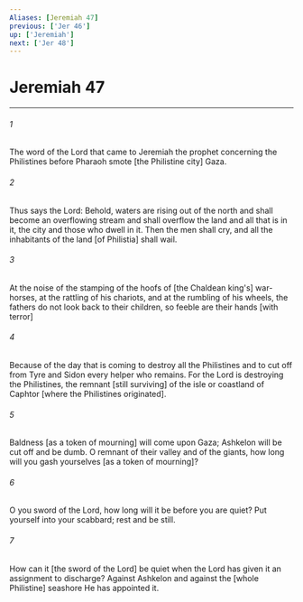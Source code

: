 ```yaml
---
Aliases: [Jeremiah 47]
previous: ['Jer 46']
up: ['Jeremiah']
next: ['Jer 48']
---
```

# Jeremiah 47

***


###### 1 


The word of the Lord that came to Jeremiah the prophet concerning the Philistines before Pharaoh smote [the Philistine city] Gaza. 


###### 2 


Thus says the Lord: Behold, waters are rising out of the north and shall become an overflowing stream and shall overflow the land and all that is in it, the city and those who dwell in it. Then the men shall cry, and all the inhabitants of the land [of Philistia] shall wail. 


###### 3 


At the noise of the stamping of the hoofs of [the Chaldean king's] war-horses, at the rattling of his chariots, and at the rumbling of his wheels, the fathers do not look back to their children, so feeble are their hands [with terror] 


###### 4 


Because of the day that is coming to destroy all the Philistines and to cut off from Tyre and Sidon every helper who remains. For the Lord is destroying the Philistines, the remnant [still surviving] of the isle or coastland of Caphtor [where the Philistines originated]. 


###### 5 


Baldness [as a token of mourning] will come upon Gaza; Ashkelon will be cut off and be dumb. O remnant of their valley and of the giants, how long will you gash yourselves [as a token of mourning]? 


###### 6 


O you sword of the Lord, how long will it be before you are quiet? Put yourself into your scabbard; rest and be still. 


###### 7 


How can it [the sword of the Lord] be quiet when the Lord has given it an assignment to discharge? Against Ashkelon and against the [whole Philistine] seashore He has appointed it.
